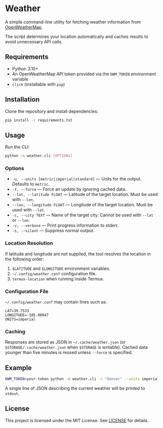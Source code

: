 # Weather

A simple command-line utility for fetching weather information from [OpenWeatherMap](https://openweathermap.org/).

The script determines your location automatically and caches results to avoid unnecessary API calls.

## Requirements

- Python 3.10+
- An OpenWeatherMap API token provided via the `OWM_TOKEN` environment variable
- `click` (installable with `pip`)

## Installation

Clone the repository and install dependencies:

```bash
pip install -r requirements.txt
```

## Usage

Run the CLI:

```bash
python -m weather.cli [OPTIONS]
```

### Options

- `-u, --units [metric|imperial|standard]` — Units for the output. Defaults to `metric`.
- `-f, --force` — Force an update by ignoring cached data.
- `--lat, --latitude FLOAT` — Latitude of the target location. Must be used with `--lon`.
- `--lon, --longitude FLOAT` — Longitude of the target location. Must be used with `--lat`.
- `-c, --city TEXT` — Name of the target city. Cannot be used with `--lat` or `--lon`.
- `-v, --verbose` — Print progress information to stderr.
- `-s, --silent` — Suppress normal output.

### Location Resolution

If latitude and longitude are not supplied, the tool resolves the location in the following order:

1. `$LATITUDE` and `$LONGITUDE` environment variables.
2. `~/.config/weather.conf` configuration file.
3. `termux-location` when running inside Termux.

### Configuration File

`~/.config/weather.conf` may contain lines such as:

```
LAT=39.7533
LONGITUDE=-105.00047
UNITS=imperial
```

### Caching

Responses are stored as JSON in `~/.cache/weather.json` (or `$STORAGE/.cache/weather.json` when `$STORAGE` is writable). Cached data younger than five minutes is reused unless `--force` is specified.

## Example

```bash
OWM_TOKEN=your-token python -m weather.cli -c "Denver" --units imperial
```

A single line of JSON describing the current weather will be printed to `stdout`.

## License

This project is licensed under the MIT License. See [LICENSE](LICENSE) for details.
